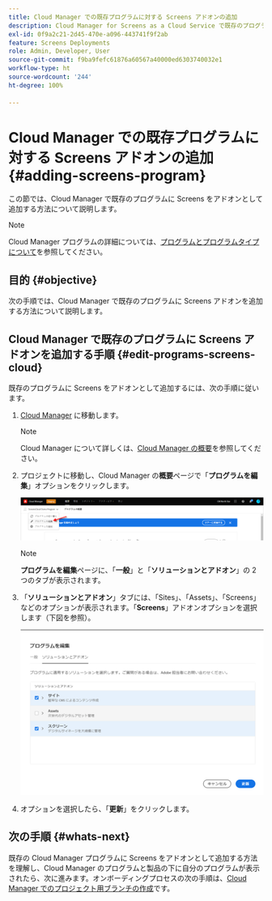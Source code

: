 ```yaml
---
title: Cloud Manager での既存プログラムに対する Screens アドオンの追加
description: Cloud Manager for Screens as a Cloud Service で既存のプログラムに Screens アドオンを追加する方法について説明します。
exl-id: 0f9a2c21-2d45-470e-a096-443741f9f2ab
feature: Screens Deployments
role: Admin, Developer, User
source-git-commit: f9ba9fefc61876a60567a40000ed6303740032e1
workflow-type: ht
source-wordcount: '244'
ht-degree: 100%

---
```


# Cloud Manager での既存プログラムに対する Screens アドオンの追加 {#adding-screens-program}

この節では、Cloud Manager で既存のプログラムに Screens をアドオンとして追加する方法について説明します。

>[!NOTE]
>Cloud Manager プログラムの詳細については、[プログラムとプログラムタイプについて](https://experienceleague.adobe.com/docs/experience-manager-cloud-service/content/implementing/using-cloud-manager/programs/program-types.html?lang=ja)を参照してください。

## 目的 {#objective}

次の手順では、Cloud Manager で既存のプログラムに Screens アドオンを追加する方法について説明します。

## Cloud Manager で既存のプログラムに Screens アドオンを追加する手順 {#edit-programs-screens-cloud}

既存のプログラムに Screens をアドオンとして追加するには、次の手順に従います。

1. [Cloud Manager](https://my.cloudmanager.adobe.com/) に移動します。

   >[!NOTE]
   >Cloud Manager について詳しくは、[Cloud Manager の概要](https://experienceleague.adobe.com/docs/experience-manager-cloud-service/content/onboarding/journey/cloud-manager.html?lang=ja)を参照してください。

1. プロジェクトに移動し、Cloud Manager の&#x200B;**概要**&#x200B;ページで「**プログラムを編集**」オプションをクリックします。

   ![画像](/help/screens-cloud/assets/onboarding/add-onexisting1.png)

   >[!NOTE]
   >**プログラムを編集**&#x200B;ページに、「**一般**」と「**ソリューションとアドオン**」の 2 つのタブが表示されます。

1. 「**ソリューションとアドオン**」タブには、「Sites」、「Assets」、「Screens」などのオプションが表示されます。「**Screens**」アドオンオプションを選択します（下図を参照）。

   ![画像](/help/screens-cloud/assets/onboarding/add-onexisting2.png)

1. オプションを選択したら、「**更新**」をクリックします。

## 次の手順 {#whats-next}

既存の Cloud Manager プログラムに Screens をアドオンとして追加する方法を理解し、Cloud Manager のプログラムと製品の下に自分のプログラムが表示されたら、次に進みます。オンボーディングプロセスの次の手順は、[Cloud Manager でのプロジェクト用ブランチの作成](/help/screens-cloud/onboarding-screens-cloud/creating-a-branch.md)です。
